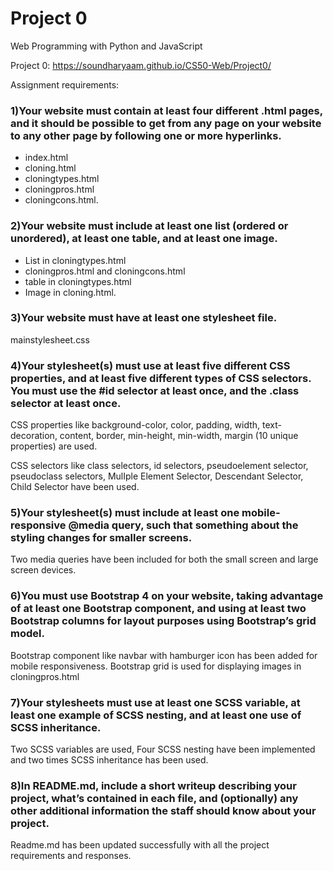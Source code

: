 # Project 0

Web Programming with Python and JavaScript

Project 0: https://soundharyaam.github.io/CS50-Web/Project0/

Assignment requirements:

### 1)Your website must contain at least four different .html pages, and it should be possible to get from any page on your website to any other page by following one or more hyperlinks.

* index.html
* cloning.html
* cloningtypes.html
* cloningpros.html
* cloningcons.html.

### 2)Your website must include at least one list (ordered or unordered), at least one table, and at least one image.

* List in cloningtypes.html
* cloningpros.html and cloningcons.html
* table in cloningtypes.html
* Image in cloning.html.

### 3)Your website must have at least one stylesheet file.

mainstylesheet.css

### 4)Your stylesheet(s) must use at least five different CSS properties, and at least five different types of CSS selectors. You must use the #id selector at least once, and the .class selector at least once.

CSS properties like background-color, color, padding, width, text-decoration, content, border, min-height, min-width, margin (10 unique properties) are used. 

CSS selectors like class selectors, id selectors, pseudoelement selector, pseudoclass selectors, MulIple Element Selector, Descendant Selector, Child Selector have been used.

### 5)Your stylesheet(s) must include at least one mobile-responsive @media query, such that something about the styling changes for smaller screens.

Two media queries have been included for both the small screen and large screen devices.

### 6)You must use Bootstrap 4 on your website, taking advantage of at least one Bootstrap component, and using at least two Bootstrap columns for layout purposes using Bootstrap’s grid model.

Bootstrap component like navbar with hamburger icon has been added for mobile responsiveness. Bootstrap grid is used for displaying images in cloningpros.html 

### 7)Your stylesheets must use at least one SCSS variable, at least one example of SCSS nesting, and at least one use of SCSS inheritance.

Two SCSS variables are used, Four SCSS nesting have been implemented and two times SCSS inheritance has been used.

### 8)In README.md, include a short writeup describing your project, what’s contained in each file, and (optionally) any other additional information the staff should know about your project.

Readme.md has been updated successfully with all the project requirements and responses.
